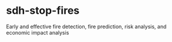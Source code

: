 # sdh-stop-fires
Early and effective fire detection, fire prediction, risk analysis, and economic impact analysis
